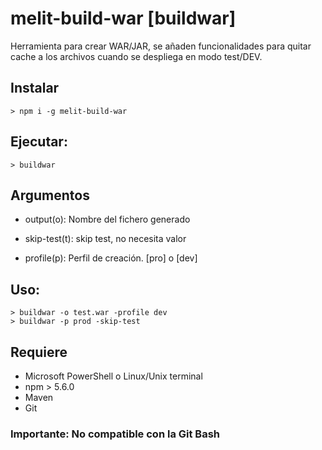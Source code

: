 # melit-build-war [buildwar]
Herramienta para crear WAR/JAR, se añaden funcionalidades para quitar cache a los archivos cuando se despliega en modo test/DEV.

## Instalar
```
> npm i -g melit-build-war
```

## Ejecutar:
```
> buildwar
```
## Argumentos
* output(o): Nombre del fichero generado

* skip-test(t): skip test, no necesita valor

* profile(p): Perfil de creación. [pro] o [dev]

## Uso:
```
> buildwar -o test.war -profile dev
> buildwar -p prod -skip-test 
```

## Requiere
* Microsoft PowerShell o Linux/Unix terminal
* npm > 5.6.0
* Maven
* Git

### Importante: No compatible con la Git Bash
